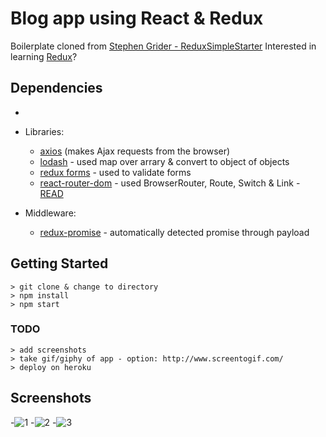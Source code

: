 # Blog app using React & Redux

Boilerplate cloned from [Stephen Grider - ReduxSimpleStarter](https://github.com/StephenGrider/ReduxSimpleStarter.git)
Interested in learning [Redux](https://www.udemy.com/react-redux/)?

## Dependencies
- 

- Libraries:
  - [axios](https://github.com/axios/axios) (makes Ajax requests from the browser)
  - [lodash](https://lodash.com/) - used map over arrary & convert to object of objects
  - [redux forms](https://redux-form.com/7.3.0/) - used to validate forms
  - [react-router-dom](https://www.npmjs.com/package/react-router-dom) - used BrowserRouter, Route, Switch & Link - [READ](https://reacttraining.com/react-router/core/api/Switch)

- Middleware: 
  - [redux-promise](https://www.npmjs.com/package/redux-promise) - automatically detected promise through payload

## Getting Started

```
> git clone & change to directory
> npm install
> npm start
```

### TODO

```
> add screenshots
> take gif/giphy of app - option: http://www.screentogif.com/
> deploy on heroku
```
## Screenshots

  -![1]()
  -![2]()
  -![3]()
